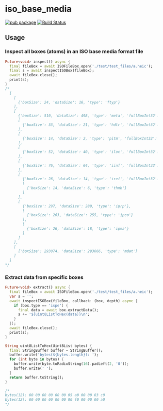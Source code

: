 # iso_base_media

[![pub package](https://img.shields.io/pub/v/iso_base_media.svg)](https://pub.dev/packages/iso_base_media)
[![Build Status](https://github.com/mgenware/iso_base_media/workflows/Build/badge.svg)](https://github.com/mgenware/iso_base_media/actions)

## Usage

### Inspect all boxes (atoms) in an ISO base media format file

```dart
Future<void> inspect() async {
  final fileBox = await ISOFileBox.open('./test/test_files/a.heic');
  final s = await inspectISOBox(fileBox);
  await fileBox.close();
  print(s);
}
/*
  [
    [
      {'boxSize': 24, 'dataSize': 16, 'type': 'ftyp'}
    ],
    [
      {'boxSize': 510, 'dataSize': 498, 'type': 'meta', 'fullBoxInt32': 0},
      [
        {'boxSize': 33, 'dataSize': 21, 'type': 'hdlr', 'fullBoxInt32': 0}
      ],
      [
        {'boxSize': 14, 'dataSize': 2, 'type': 'pitm', 'fullBoxInt32': 0}
      ],
      [
        {'boxSize': 52, 'dataSize': 40, 'type': 'iloc', 'fullBoxInt32': 0}
      ],
      [
        {'boxSize': 76, 'dataSize': 64, 'type': 'iinf', 'fullBoxInt32': 0}
      ],
      [
        {'boxSize': 26, 'dataSize': 14, 'type': 'iref', 'fullBoxInt32': 0},
        [
          {'boxSize': 14, 'dataSize': 6, 'type': 'thmb'}
        ]
      ],
      [
        {'boxSize': 297, 'dataSize': 289, 'type': 'iprp'},
        [
          {'boxSize': 263, 'dataSize': 255, 'type': 'ipco'}
        ],
        [
          {'boxSize': 26, 'dataSize': 18, 'type': 'ipma'}
        ]
      ]
    ],
    [
      {'boxSize': 293074, 'dataSize': 293066, 'type': 'mdat'}
    ]
  ]
*/
```

### Extract data from specific boxes

```dart
Future<void> extract() async {
  final fileBox = await ISOFileBox.open('./test/test_files/a.heic');
  var s = '';
  await inspectISOBox(fileBox, callback: (box, depth) async {
    if (box.type == 'ispe') {
      final data = await box.extractData();
      s += '${uint8ListToHex(data)}\n';
    }
  });
  await fileBox.close();
  print(s);
}

String uint8ListToHex(Uint8List bytes) {
  final StringBuffer buffer = StringBuffer();
  buffer.write('bytes(${bytes.length}): ');
  for (int byte in bytes) {
    buffer.write(byte.toRadixString(16).padLeft(2, '0'));
    buffer.write(' ');
  }
  return buffer.toString();
}

/*
bytes(12): 00 00 00 00 00 00 05 a0 00 00 03 c0
bytes(12): 00 00 00 00 00 00 00 f0 00 00 00 a0
*/
```
